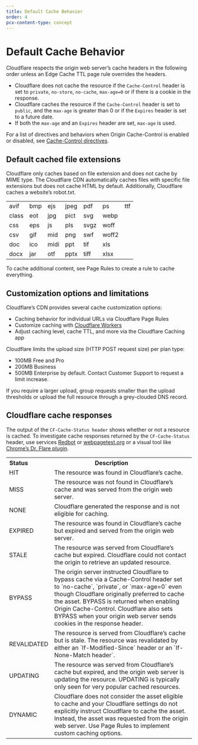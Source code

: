 ```yaml
---
title: Default Cache Behavior
order: 4
pcx-content-type: concept
---
```


# Default Cache Behavior

Cloudflare respects the origin web server’s cache headers in the following order unless an Edge Cache TTL page rule overrides the headers. 

- Cloudflare does not cache the resource if the `Cache-Control` header is set to `private`, `no-store`, `no-cache`, `max-age=0` or if there is a cookie in the response.
- Cloudflare caches the resource if the `Cache-Control` header is set to `public`, and the `max-age` is greater than 0 or if the `Expires` header is set to a future date.
- If both the `max-age` and an `Expires` header are set, `max-age` is used.

For a list of directives and behaviors when Origin Cache-Control is enabled or disabled, see [Cache-Control directives](/cache-control#cache-control-directives).

## Default cached file extensions

Cloudflare only caches based on file extension and does not cache by MIME type. The Cloudflare CDN automatically caches files with specific file extensions but does not cache HTML by default. Additionally, Cloudflare caches a website’s robot.txt.

<table>
  <tbody>
    <tr>
      <td colspan="5" rowspan="1">
        avif
      </td>
      <td colspan="5" rowspan="1">
        bmp
      </td>
      <td colspan="5" rowspan="1">
        ejs
      </td>
      <td colspan="5" rowspan="1">
        jpeg
      </td>
      <td colspan="5" rowspan="1">
        pdf
      </td>
      <td colspan="5" rowspan="1">
        ps
      </td>
      <td colspan="5" rowspan="1">
        ttf
      </td>
    </tr>
    <tr>
      <td colspan="5" rowspan="1">
        class
      </td>
      <td colspan="5" rowspan="1">
        eot
      </td>
      <td colspan="5" rowspan="1">
        jpg
      </td>
      <td colspan="5" rowspan="1">
        pict
      </td>
      <td colspan="5" rowspan="1">
        svg
      </td>
      <td colspan="5" rowspan="1">
        webp
      </td>
    </tr>
    <tr>
      <td colspan="5" rowspan="1">
        css
      </td>
      <td colspan="5" rowspan="1">
        eps
      </td>
      <td colspan="5" rowspan="1">
        js
      </td>
      <td colspan="5" rowspan="1">
        pls
      </td>
      <td colspan="5" rowspan="1">
        svgz
      </td>
      <td colspan="5" rowspan="1">
        woff
      </td>
    </tr>
    <tr>
      <td colspan="5" rowspan="1">
        csv
      </td>
      <td colspan="5" rowspan="1">
        gif
      </td>
      <td colspan="5" rowspan="1">
        mid
      </td>
      <td colspan="5" rowspan="1">
        png
      </td>
      <td colspan="5" rowspan="1">
        swf
      </td>
      <td colspan="5" rowspan="1">
        woff2
      </td>
    </tr>
    <tr>
      <td colspan="5" rowspan="1">
        doc
      </td>
      <td colspan="5" rowspan="1">
        ico
      </td>
      <td colspan="5" rowspan="1">
        midi
      </td>
      <td colspan="5" rowspan="1">
        ppt
      </td>
      <td colspan="5" rowspan="1">
        tif
      </td>
      <td colspan="5" rowspan="1">
        xls
      </td>
    </tr>
    <tr>
      <td colspan="5" rowspan="1">
        docx
      </td>
      <td colspan="5" rowspan="1">
        jar
      </td>
      <td colspan="5" rowspan="1">
        otf
      </td>
      <td colspan="5" rowspan="1">
        pptx
      </td>
      <td colspan="5" rowspan="1">
        tiff
      </td>
      <td colspan="5" rowspan="1">
        xlsx
      </td>
    </tr>
  </tbody>
</table>

To cache additional content, see Page Rules to create a rule to cache everything.

## Customization options and limitations

Cloudflare’s CDN provides several cache customization options:
- Caching behavior for individual URLs via Cloudflare Page Rules
- Customize caching with [Cloudflare Workers](https://developers.cloudflare.com/workers/learning/how-the-cache-works)
- Adjust caching level, cache TTL, and more via the Cloudflare Caching app

Cloudflare limits the upload size (HTTP POST request size) per plan type:

- 100MB Free and Pro
- 200MB Business
- 500MB Enterprise by default. Contact Customer Support to request a limit increase.

If you require a larger upload, group requests smaller than the upload thresholds or upload the full resource through a grey-clouded DNS record.

## Cloudflare cache responses

The output of the `CF-Cache-Status header` shows whether or not a resource is cached. To investigate cache responses returned by the `CF-Cache-Status` header, use services [Redbot](https://redbot.org/) or [webpagetest.org](http://www.webpagetest.org/) or a visual tool like [Chrome’s Dr. Flare plugin](https://community.cloudflare.com/t/community-tip-dr-flare-debug-tool-for-cloudflare-chrome-extension/110166).

<table>
  <tbody>
    <th colspan="4" rowspan="1">
      Status
    </th>
    <th colspan="4" rowspan="1">
      Description
    </th>
    <tr>
      <td colspan="5" rowspan="1">
        HIT
      </td>
      <td colspan="5" rowspan="1">
        The resource was found in Cloudflare’s cache.
      </td>
    </tr>
    <tr>
      <td colspan="5" rowspan="1">
        MISS
      </td>
      <td colspan="5" rowspan="1">
        The resource was not found in Cloudflare’s cache and was served from the origin web server.
      </td>
    </tr>
    <tr>
      <td colspan="5" rowspan="1">
        NONE
      </td>
      <td colspan="5" rowspan="1">
        Cloudflare generated the response and is not eligible for caching.
      </td>
    </tr>
    <tr>
      <td colspan="5" rowspan="1">
        EXPIRED
      </td>
      <td colspan="5" rowspan="1">
        The resource was found in Cloudflare’s cache but expired and served from the origin web server.
      </td>
    </tr>
    <tr>
      <td colspan="5" rowspan="1">
        STALE
      </td>
      <td colspan="5" rowspan="1">
        The resource was served from Cloudflare’s cache but expired. Cloudflare could not contact the origin to retrieve an updated resource.
      </td>
    </tr>
    <tr>
      <td colspan="5" rowspan="1">
        BYPASS
      </td>
      <td colspan="5" rowspan="1">
        The origin server instructed Cloudflare to bypass cache via a Cache-Control header set to `no-cache`, `private`, or `max-age=0` even though Cloudflare originally preferred to cache the asset. BYPASS is returned when enabling Origin Cache-Control. Cloudflare also sets BYPASS when your origin web server sends cookies in the response header.
      </td>
    </tr>
    <tr>
      <td colspan="5" rowspan="1">
        REVALIDATED
      </td>
      <td colspan="5" rowspan="1">
        The resource is served from Cloudflare’s cache but is stale. The resource was revalidated by either an `If-Modified-Since` header or an `If-None-Match header`.
      </td>
    </tr>
    <tr>
      <td colspan="5" rowspan="1">
        UPDATING
      </td>
      <td colspan="5" rowspan="1">
        The resource was served from Cloudflare’s cache but expired, and the origin web server is updating the resource. UPDATING is typically only seen for very popular cached resources.
      </td>
    </tr>
    <tr>
      <td colspan="5" rowspan="1">
        DYNAMIC
      </td>
      <td colspan="5" rowspan="1">
        Cloudflare does not consider the asset eligible to cache and your Cloudflare settings do not explicitly instruct Cloudflare to cache the asset.  Instead, the asset was requested from the origin web server. Use Page Rules to implement custom caching options.
      </td>
    </tr>
  </tbody>
</table>
